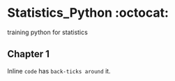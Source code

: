 # Statistics_Python :octocat:
training python for statistics


## Chapter 1


Inline `code` has `back-ticks around` it.
